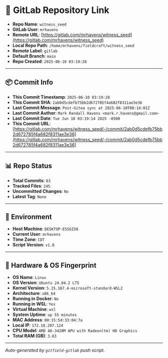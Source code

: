 # 🔗 GitLab Repository Link

- **Repo Name**: `witness_seed`
- **GitLab User**: `mrhavens`
- **Remote URL**: [https://gitlab.com/mrhavens/witness_seed](https://gitlab.com/mrhavens/witness_seed)
- **Local Repo Path**: `/home/mrhavens/fieldcraft/witness_seed`
- **Remote Label**: `gitlab`
- **Default Branch**: `main`
- **Repo Created**: `2025-06-10 03:19:28`

---

## 📦 Commit Info

- **This Commit Timestamp**: `2025-06-10 03:19:28`
- **This Commit SHA**: `2ab0d5cdefb75bb2d672785f4a682f8311ae3e36`
- **Last Commit Message**: `Post-Gitea sync at 2025-06-10T08:14:01Z`
- **Last Commit Author**: `Mark Randall Havens <mark.r.havens@gmail.com>`
- **Last Commit Date**: `Tue Jun 10 03:19:14 2025 -0500`
- **This Commit URL**: [https://gitlab.com/mrhavens/witness_seed/-/commit/2ab0d5cdefb75bb2d672785f4a682f8311ae3e36](https://gitlab.com/mrhavens/witness_seed/-/commit/2ab0d5cdefb75bb2d672785f4a682f8311ae3e36)

---

## 📊 Repo Status

- **Total Commits**: `83`
- **Tracked Files**: `245`
- **Uncommitted Changes**: `No`
- **Latest Tag**: `None`

---

## 🧽 Environment

- **Host Machine**: `DESKTOP-E5SGI58`
- **Current User**: `mrhavens`
- **Time Zone**: `CDT`
- **Script Version**: `v1.0`

---

## 🧬 Hardware & OS Fingerprint

- **OS Name**: `Linux`
- **OS Version**: `Ubuntu 24.04.2 LTS`
- **Kernel Version**: `5.15.167.4-microsoft-standard-WSL2`
- **Architecture**: `x86_64`
- **Running in Docker**: `No`
- **Running in WSL**: `Yes`
- **Virtual Machine**: `wsl`
- **System Uptime**: `up 55 minutes`
- **MAC Address**: `00:15:5d:33:04:7a`
- **Local IP**: `172.18.207.124`
- **CPU Model**: `AMD A6-3420M APU with Radeon(tm) HD Graphics`
- **Total RAM (GB)**: `3.63`

---

_Auto-generated by `gitfield-gitlab` push script._
